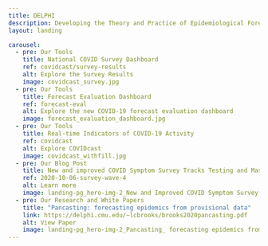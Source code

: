 ```yaml
---
title: DELPHI
description: Developing the Theory and Practice of Epidemiological Forecasting
layout: landing

carousel:
  - pre: Our Tools
    title: National COVID Survey Dashboard
    ref: covidcast/survey-results
    alt: Explore the Survey Results
    image: covidcast_survey.jpg
  - pre: Our Tools
    title: Forecast Evaluation Dashboard
    ref: forecast-eval
    alt: Explore the new COVID-19 forecast evaluation dashboard
    image: forecast_evaluation_dashboard.jpg
  - pre: Our Tools
    title: Real-time Indicators of COVID-19 Activity
    ref: covidcast
    alt: Explore COVIDcast
    image: covidcast_withfill.jpg
  - pre: Our Blog Post
    title: New and improved COVID Symptom Survey Tracks Testing and Mask-Wearing
    ref: 2020-10-06-survey-wave-4
    alt: Learn more
    image: landing-pg_hero-img-2_New and Improved COVID Symptom Survey Tracks Testing and Mask-Wearing.jpg
  - pre: Our Research and White Papers
    title: "Pancasting: forecasting epidemics from provisional data"
    link: https://delphi.cmu.edu/~lcbrooks/brooks2020pancasting.pdf
    alt: View Paper
    image: landing-pg_hero-img-2_Pancasting_ forecasting epidemics from provisional data.jpg
---
```

